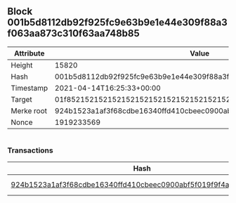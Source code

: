 ## Block 001b5d8112db92f925fc9e63b9e1e44e309f88a3f063aa873c310f63aa748b85

Attribute | Value
--- | ---
Height | 15820
Hash | 001b5d8112db92f925fc9e63b9e1e44e309f88a3f063aa873c310f63aa748b85
Timestamp | 2021-04-14T16:25:33+00:00
Target | 01f8521521521521521521521521521521521521521521521521521521521521
Merke root | 924b1523a1af3f68cdbe16340ffd410cbeec0900abf5f019f9f4aa2c6c5ffb84
Nonce | 1919233569

```

```

### Transactions

Hash | Amount
--- | ---
[924b1523a1af3f68cdbe16340ffd410cbeec0900abf5f019f9f4aa2c6c5ffb84](924b1523a1af3f68cdbe16340ffd410cbeec0900abf5f019f9f4aa2c6c5ffb84.md) | 10.00000000 SKEPTI 
